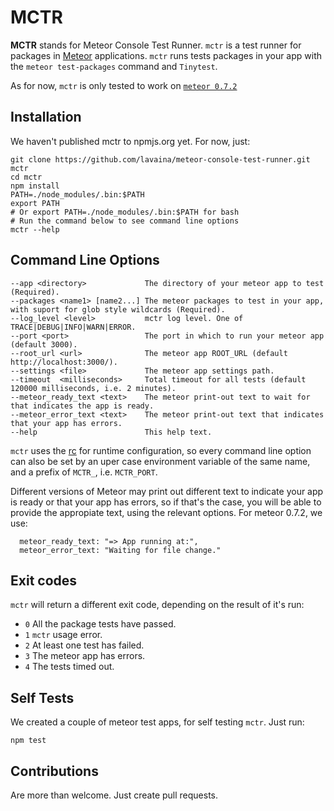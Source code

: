 MCTR
==========

**MCTR** stands for Meteor Console Test Runner. ```mctr``` is a test runner for packages in [Meteor](https://www.meteor.com/) applications. ```mctr``` runs tests packages in your app with the ```meteor test-packages``` command and ```Tinytest```.

As for now, ```mctr``` is only tested to work on [```meteor 0.7.2```](https://github.com/meteor/meteor/tree/release/0.7.2/)



Installation
---------------------------

We haven't published mctr to npmjs.org yet. For now, just:

    git clone https://github.com/lavaina/meteor-console-test-runner.git mctr
    cd mctr
    npm install
	PATH=./node_modules/.bin:$PATH
	export PATH
	# Or export PATH=./node_modules/.bin:$PATH for bash
    # Run the command below to see command line options
    mctr --help

Command Line Options
---------------------------
 
	--app <directory>             The directory of your meteor app to test (Required).
    --packages <name1> [name2...] The meteor packages to test in your app, with suport for glob style wildcards (Required).
    --log_level <level>           mctr log level. One of TRACE|DEBUG|INFO|WARN|ERROR.
    --port <port>                 The port in which to run your meteor app (default 3000).
    --root_url <url>              The meteor app ROOT_URL (default http://localhost:3000/).
    --settings <file>             The meteor app settings path.
    --timeout  <milliseconds>     Total timeout for all tests (default 120000 milliseconds, i.e. 2 minutes). 
    --meteor_ready_text <text>    The meteor print-out text to wait for that indicates the app is ready. 
    --meteor_error_text <text>    The meteor print-out text that indicates that your app has errors.
    --help                        This help text.


```mctr``` uses the [rc](https://www.npmjs.org/package/rc) for runtime configuration, so every command line option can also be set by an uper case environment variable of the same name, and a prefix of ```MCTR_```, i.e. ```MCTR_PORT```. 

Different versions of Meteor may print out different text to indicate your app is ready or that your app has errors, so if that's the case, you will be able to provide the appropiate text, using the relevant options. For meteor 0.7.2, we use:

      meteor_ready_text: "=> App running at:",
      meteor_error_text: "Waiting for file change."

Exit codes
---------------------------

```mctr``` will return a different exit code, depending on the result of it's run:

* ```0``` All the package tests have passed.
* ```1``` ```mctr``` usage error.
* ```2``` At least one test has failed.
* ```3``` The meteor app has errors.
* ```4``` The tests timed out.

Self Tests
------------------------------------------
We created a couple of meteor test apps, for self testing ```mctr```. Just run:

	npm test

Contributions
----------------------------
Are more than welcome. Just create pull requests.
 
